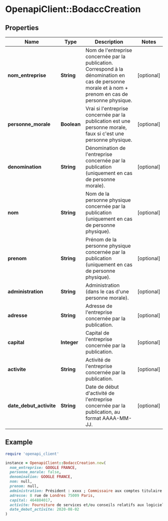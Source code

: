 # OpenapiClient::BodaccCreation

## Properties

| Name | Type | Description | Notes |
| ---- | ---- | ----------- | ----- |
| **nom_entreprise** | **String** | Nom de l&#39;entreprise concernée par la publication. Correspond à la dénomination en cas de personne morale et à nom + prenom en cas de personne physique. | [optional] |
| **personne_morale** | **Boolean** | Vrai si l&#39;entreprise concernée par la publication est une personne morale, faux si c&#39;est une personne physique. | [optional] |
| **denomination** | **String** | Dénomination de l&#39;entreprise concernée par la publication (uniquement en cas de personne morale). | [optional] |
| **nom** | **String** | Nom de la personne physique concernée par la publication (uniquement en cas de personne physique). | [optional] |
| **prenom** | **String** | Prénom de la personne physique concernée par la publication (uniquement en cas de personne physique). | [optional] |
| **administration** | **String** | Administration (dans le cas d&#39;une personne morale). | [optional] |
| **adresse** | **String** | Adresse de l&#39;entreprise concernée par la publication. | [optional] |
| **capital** | **Integer** | Capital de l&#39;entreprise concernée par la publication. | [optional] |
| **activite** | **String** | Activité de l&#39;entreprise concernée par la publication. | [optional] |
| **date_debut_activite** | **String** | Date de début d&#39;activité de l&#39;entreprise concernée par la publication, au format AAAA-MM-JJ. | [optional] |

## Example

```ruby
require 'openapi_client'

instance = OpenapiClient::BodaccCreation.new(
  nom_entreprise: GOOGLE FRANCE,
  personne_morale: false,
  denomination: GOOGLE FRANCE,
  nom: null,
  prenom: null,
  administration: Président : xxxx ; Commissaire aux comptes titulaire : xxxx,
  adresse: 8 rue de Londres 75009 Paris,
  capital: 464884017,
  activite: Fourniture de services et/ou conseils relatifs aux logiciels, au réseau internet.,
  date_debut_activite: 2020-08-02
)
```

